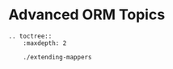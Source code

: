Advanced ORM Topics
===================

```eval_rst
.. toctree::
    :maxdepth: 2

    ./extending-mappers
```